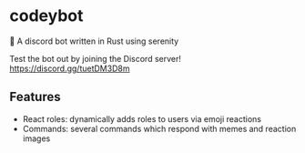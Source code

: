 # codeybot
🧸 A discord bot written in Rust using serenity

Test the bot out by joining the Discord server!
https://discord.gg/tuetDM3D8m

## Features
- React roles: dynamically adds roles to users via emoji reactions
- Commands: several commands which respond with memes and reaction images
